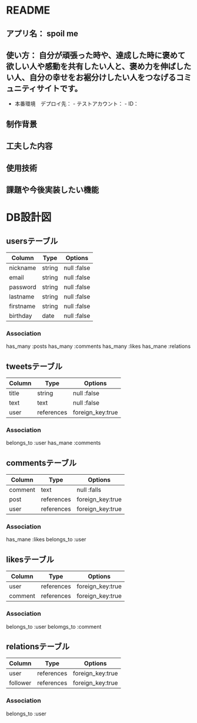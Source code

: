 # README
## アプリ名： spoil me 
## 使い方： 自分が頑張った時や、達成した時に褒めて欲しい人や感動を共有したい人と、褒め力を伸ばしたい人、自分の幸せをお裾分けしたい人をつなげるコミュニティサイトです。
- 本番環境　デプロイ先：
        - テストアカウント：
        - ID：
## 制作背景
###

## 工夫した内容
## 使用技術 
## 課題や今後実装したい機能

# DB設計図

## usersテーブル

| Column    | Type   | Options     |
|-----------|--------|-------------|
| nickname  | string | null :false |
| email     | string | null :false |
| password  | string | null :false |
| lastname  | string | null :false |
| firstname | string | null :false |
| birthday  | date   | null :false |

### Association
has_many :posts
has_many :comments
has_many :likes
has_mane :relations

## tweetsテーブル

| Column| Type       | Options          |
|-------|------------|------------------|
| title | string     | null :false      |
| text  | text       | null :false      |
| user  | references | foreign_key:true |

### Association
belongs_to :user 
has_mane :comments

## commentsテーブル

| Column  | Type       | Options          |
|---------|------------|------------------|
| comment | text       | null :falls      |
| post    | references | foreign_key:true |
| user    | references | foreign_key:true |

### Association
has_mane :likes
belongs_to :user

## likesテーブル

| Column | Type       | Options          |
|--------|------------|------------------|
| user   | references | foreign_key:true |
|comment | references | foreign_key:true |

### Association
belongs_to :user
belomgs_to :comment

## relationsテーブル
| Column   | Type       | Options          |
|----------|------------|------------------|
| user     | references | foreign_key:true |
| follower | references | foreign_key:true |

### Association
belongs_to :user
